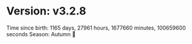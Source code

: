 # Version: v3.2.8
Time since birth: 1165 days, 27961 hours, 1677660 minutes, 100659600 seconds
Season: Autumn 🍁
